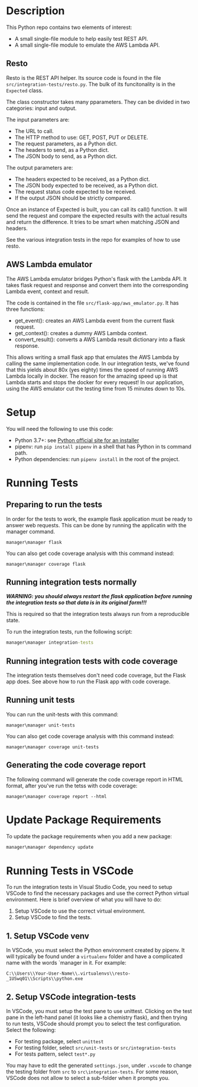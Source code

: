# Description

This Python repo contains two elements of interest:

- A small single-file module to help easily test REST API.
- A small single-file module to emulate the AWS Lambda API.

## Resto

Resto is the REST API helper. Its source code is found in the file `src/integration-tests/resto.py`. The bulk of its funcitonality is in the `Expected` class.

The class constructor takes many pparameters. They can be divided in two categories: input and output.

The input parameters are:

- The URL to call.
- The HTTP method to use: GET, POST, PUT or DELETE.
- The request parameters, as a Python dict.
- The headers to send, as a Python dict.
- The JSON body to send, as a Python dict.

The output parameters are:

- The headers expected to be received, as a Python dict.
- The JSON body expected to be received, as a Python dict.
- The request status code expected to be received.
- If the output JSON should be strictly compared.

Once an instance of Expected is built, you can call its call() function. It will send the request and compare the expected results with the actual results and return the difference. It tries to be smart when matching JSON and headers.

See the various integration tests in the repo for examples of how to use resto.


## AWS Lambda emulator

The AWS Lambda emulator bridges Python's flask with the Lambda API. It takes flask request and response and convert them into the corresponding
Lambda event, context and result.

The code is contained in the file `src/flask-app/aws_emulator.py`. It has three functions:

- get_event(): creates an AWS Lambda event from the current flask request.
- get_context(): creates a dummy AWS Lambda context.
- convert_result(): converts a AWS Lambda result dictionary into a flask response.

This allows writing a small flask app that emulates the AWS Lambda by calling the same implementation code. In our integration tests, we've found that this yields about 80x (yes eighty) times the speed of running AWS Lambda locally in docker. The reason for the amazing speed up is that Lambda starts and stops the docker for every request! In our application,
using the AWS emulator cut the testing time from 15 minutes down to 10s.


# Setup

You will need the following to use this code:

- Python 3.7+: see [Python official site for an installer](https://www.python.org/)
- pipenv: run `pip install pipenv` in a shell that has Python in ts command path.
- Python dependencies: run `pipenv install` in the root of the project.


# Running Tests

## Preparing to run the tests

In order for the tests to work, the example flask application must be ready to answer web requests. This can be done by running the applicatin with the manager command.

```Running through Flask
manager\manager flask
```

You can also get code coverage analysis with this command instead:

```Running through Flask with code coverage
manager\manager coverage flask
```

## Running integration tests normally

***WARNING: you should always restart the flask application before running the integration tests so that data is in its original form!!!***

This is required so that the integration tests always run from a reproducible state.

To run the integration tests, run the following script:

```cmd
manager\manager integration-tests
```

## Running integration tests with code coverage

The integration tests themselves don't need code coverage, but the Flask app does. See above how to run the Flask app with code coverage.

## Running unit tests

You can run the unit-tests with this command:

```Running unit-tests
manager\manager unit-tests
```

You can also get code coverage analysis with this command instead:

```Running unit-tests with code coverage
manager\manager coverage unit-tests
```

## Generating the code coverage report

The following command will generate the code coverage report in HTML
format, after you've run the tetss with code coverage:

```Generate code coverage report in HTML
manager\manager coverage report --html
```


# Update Package Requirements

To update the package requirements when you add a new package:

```cmd
manager\manager dependency update
```


# Running Tests in VSCode

To run the integration tests in Visual Studio Code, you need to setup VSCode to find the necessary packages and use the correct Python virtual environment. Here is brief overview of what you will have to do:

1. Setup VSCode to use the correct virtual environment.
2. Setup VSCode to find the tests.

## 1. Setup VSCode venv

In VSCode, you must select the Python environment created by pipenv. It will typically be found under a `virtualenv` folder and have a complicated name with the words `manager in it. For example:
```
C:\\Users\\Your-User-Name\\.virtualenvs\\resto-_1USwq01\\Scripts\\python.exe
```

## 2. Setup VSCode integration-tests

In VSCode, you must setup the test pane to use unittest. Clicking on the test pane in the left-hand panel (it looks like a chemistry flask), and then trying to run tests, VSCode should prompt you to select the test configuration. Select the following:

* For testing package, select `unittest`
* For testing folder, select `src/unit-tests` or `src/integration-tests`
* For tests pattern, select `test*.py`

You may have to edit the generated `settings.json`, under `.vscode` to change the testing folder from `src` to `src\integration-tests`. For some reason, VSCode does not allow to select a sub-folder when it prompts you.
